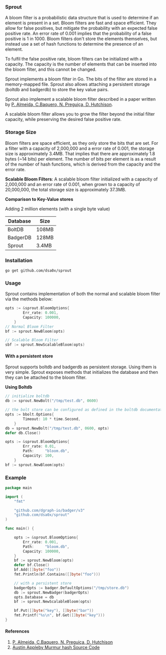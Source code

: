 ### Sprout

A bloom filter is a probabilistic data structure that is used to determine if an element is present in a set. Bloom filters are fast and space efficient. They allow for false positives, but mitigate the probability with an expected false positive rate. An error rate of 0.001 implies that the probability of a false positive is 1 in 1000. Bloom filters don't store the elements themselves, but instead use a set of hash functions to determine the presence of an element.

To fulfil the false positive rate, bloom filters can be initialized with a capacity. The capacity is the number of elements that can be inserted into the bloom filter, and this cannot be changed.

Sprout implements a bloom filter in Go. The bits of the filter are stored in a memory-mapped file. Sprout also allows attaching a persistent storage (boltdb and badgerdb) to store the key value pairs.

Sprout also implement a scalable bloom filter described in a paper written by [P. Almeida, C.Baquero, N. Preguiça, D. Hutchison](https://haslab.uminho.pt/cbm/files/dbloom.pdf).

A scalable bloom filter allows you to grow the filter beyond the initial filter capacity, while preserving the desired false positive rate.

### Storage Size

Bloom filters are space efficient, as they only store the bits that are set. For a filter with a capacity of 2,000,000 and a error rate of 0.001, the storage size is approximately 3.4MB. That implies that there are approximately 1.8 bytes (~14 bits) per element.
The number of bits per element is as a result of the number of hash functions, which is derived from the capacity and the error rate.

**Scalable Bloom Filters**: A scalable bloom filter initialized with a capacity of 2,000,000 and an error rate of 0.001, when grown to a capacity of 20,000,000, the total storage size is approximately 37.3MB.

**Comparison to Key-Value stores**

Adding 2 million elements (with a single byte value)

| Database | Size  |
| -------- | ----- |
| BoltDB   | 108MB |
| BadgerDB | 128MB |
| Sprout   | 3.4MB |

### Installation

```shell
go get github.com/dsa0x/sprout
```

### Usage

Sprout contains implementation of both the normal and scalable bloom filter via the methods below:

```go
opts := &sprout.BloomOptions{
		Err_rate: 0.001,
		Capacity: 100000,
	}
// Normal Bloom Filter
bf := sprout.NewBloom(opts)

// Scalable Bloom Filter
sbf := sprout.NewScalableBloom(opts)
```

#### With a persistent store

Sprout supports boltdb and badgerdb as persistent storage. Using them is very simple. Sprout exposes methods that initializes the database and then they can be attached to the bloom filter.

**Using Boltdb**

```go
// initialize boltdb
db := sprout.NewBolt("/tmp/test.db", 0600)

// the bolt store can be configured as defined in the boltdb documentations
opts := bbolt.Options{
		Timeout: 10 * time.Second,
	}
db = sprout.NewBolt("/tmp/test.db", 0600, opts)
defer db.Close()

opts := &sprout.BloomOptions{
		Err_rate: 0.01,
		Path:     "bloom.db",
		Capacity: 100,
	}
bf := sprout.NewBloom(opts)
```

### Example

```go
package main

import (
	"fmt"

	"github.com/dgraph-io/badger/v3"
	"github.com/dsa0x/sprout"
)

func main() {

	opts := &sprout.BloomOptions{
		Err_rate: 0.001,
		Path:     "bloom.db",
		Capacity: 100000,
	}
	bf := sprout.NewBloom(opts)
	defer bf.Close()
	bf.Add([]byte("foo"))
	fmt.Println(bf.Contains([]byte("foo")))

	// with a persistent store
	badgerOpts := badger.DefaultOptions("/tmp/store.db")
	db := sprout.NewBadger(badgerOpts)
	opts.Database = db
	bf := sprout.NewScalableBloom(opts)

	bf.Put([]byte("key"), []byte("bar"))
	fmt.Printf("%s\n", bf.Get([]byte("key")))
}
```

#### References

1. [P. Almeida, C.Baquero, N. Preguiça, D. Hutchison](https://haslab.uminho.pt/cbm/files/dbloom.pdf)
2. [Austin Appleby Murmur hash Source Code](https://github.com/aappleby/smhasher)
